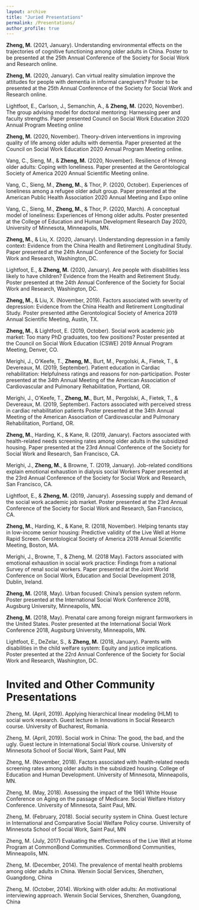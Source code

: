 ```yaml
---
layout: archive
title: "Juried Presentations"
permalink: /Presentations/
author_profile: true
---
```


**Zheng, M.** (2021, January). Understanding environmental effects on the trajectories of cognitive
functioning among older adults in China. Poster to be presented at the 25th Annual
Conference of the Society for Social Work and Research online.

**Zheng, M.** (2020, January). Can virtual reality simulation improve the attitudes for people with
dementia in informal caregivers? Poster to be presented at the 25th Annual Conference
of the Society for Social Work and Research online.

Lightfoot, E., Carlson, J., Semanchin, A., & **Zheng, M.** (2020, November). The group advising
model for doctoral mentoring: Harnessing peer and faculty strengths. Paper presented
Council on Social Work Education 2020 Annual Program Meeting online

**Zheng, M.** (2020, November). Theory-driven interventions in improving quality of life among
older adults with dementia. Paper presented at the Council on Social Work Education
2020 Annual Program Meeting online.

Vang, C., Sieng, M., & **Zheng, M.** (2020, November). Resilience of Hmong older adults: Coping
with loneliness. Paper presented at the Gerontological Society of America 2020 Annual
Scientific Meeting online.

Vang, C., Sieng, M., **Zheng, M.**, & Thor, P. (2020, October). Experiences of loneliness among a
refugee older adult group. Paper presented at the American Public Health Association
2020 Annual Meeting and Expo online

Vang, C., Sieng, M., **Zheng, M.**, & Thor, P. (2020, March). A conceptual model of loneliness:
Experiences of Hmong older adults. Poster presented at the College of Education and
Human Development Research Day 2020, University of Minnesota, Minneapolis, MN.

**Zheng, M.**, & Liu, X. (2020, January). Understanding depression in a family context: Evidence
from the China Health and Retirement Longitudinal Study. Paper presented at the 24th
Annual Conference of the Society for Social Work and Research, Washington, DC.

Lightfoot, E., & **Zheng, M.** (2020, January). Are people with disabilities less likely to have
children? Evidence from the Health and Retirement Study. Poster presented at the 24th
Annual Conference of the Society for Social Work and Research, Washington, DC.

**Zheng, M.**, & Liu, X. (November, 2019). Factors associated with severity of depression: Evidence from the China Health and Retirement Longitudinal Study. Poster presented atthe Gerontological Society of America 2019 Annual Scientific Meeting, Austin, TX. 

**Zheng, M.**, & Lightfoot, E. (2019, October). Social work academic job market: Too many PhD graduates, too few positions? Poster presented at the Council on Social Work Education (CSWE) 2019 Annual Program Meeting, Denver, CO. 

Merighi, J., O’Keefe, T., **Zheng, M.**, Burt, M., Pergolski, A., Fietek, T., & Devereaux, M. (2019, September). Patient education in Cardiac rehabilitation: Helpfulness ratings and reasons for non-participation. Poster presented at the 34th Annual Meeting of the American Association of Cardiovascular and Pulmonary Rehabilitation, Portland, OR. 

Merighi, J., O’Keefe, T., **Zheng, M.**, Burt, M., Pergolski, A., Fietek, T., & Devereaux, M. (2019, September). Factors associated with perceived stress in cardiac rehabilitation patients Poster presented at the 34th Annual Meeting of the American Association of Cardiovascular and Pulmonary Rehabilitation, Portland, OR. 

**Zheng, M.**, Harding, K., & Kane, R. (2019, January). Factors associated with health-related needs screening rates among older adults in the subsidized housing. Paper presented at the 23rd Annual Conference of the Society for Social Work and Research, San Francisco, CA. 

Merighi, J., **Zheng, M.**, & Browne, T. (2019, January). Job-related conditions explain emotional exhaustion in dialysis social Workers Paper presented at the 23rd Annual Conference of the Society for Social Work and Research, San Francisco, CA. 

Lightfoot, E., & **Zheng, M.** (2019, January). Assessing supply and demand of the social work academic job market. Poster presented at the 23rd Annual Conference of the Society for Social Work and Research, San Francisco, CA. 

**Zheng, M.**, Harding, K., & Kane, R. (2018, November). Helping tenants stay in low-income senior housing: Predictive validity of the Live Well at Home Rapid Screen. Gerontological Society of America 2018 Annual Scientific Meeting, Boston, MA. 

Merighi, J., Browne, T., & Zheng, M. (2018 May). Factors associated with emotional exhaustion in social work practice: Findings from a national Survey of renal social workers. Paper presented at the Joint World Conference on Social Work, Education and Social Development 2018, Dublin, Ireland. 

**Zheng, M.** (2018, May). Urban focused: China’s pension system reform. Poster presented at the International Social Work Conference 2018, Augsburg University, Minneapolis, MN. 

**Zheng, M.** (2018, May). Prenatal care among foreign migrant farmworkers in the United States. Poster presented at the International Social Work Conference 2018, Augsburg University, Minneapolis, MN. 

Lightfoot, E., DeZelar, S., & **Zheng, M.** (2018, January). Parents with disabilities in the child welfare system: Equity and justice implications. Poster presented at the 22rd Annual Conference of the Society for Social Work and Research, Washington, DC.


# Invited and Other Community Presentations

Zheng, M. (April, 2019). Applying hierarchical linear modeling (HLM) to social work research. Guest lecture in Innovations in Social Research course. University of Bucharest, Romania. 

Zheng, M. (April, 2019). Social work in China: The good, the bad, and the ugly. Guest lecture in International Social Work course. University of Minnesota School of Social Work, Saint Paul, MN 

Zheng, M. (November, 2018). Factors associated with health-related needs screening rates among older adults in the subsidized housing. College of Education and Human Development. University of Minnesota, Minneapolis, MN. 

Zheng, M. (May, 2018). Assessing the impact of the 1961 White House Conference on Aging on the passage of Medicare. Social Welfare History Conference. University of Minnesota, Saint Paul, MN. 

Zheng, M. (February, 2018). Social security system in China. Guest lecture in International and Comparative Social Welfare Policy course. University of Minnesota School of Social Work, Saint Paul, MN 

Zheng, M. (July, 2017) Evaluating the effectiveness of the Live Well at Home Program at CommonBond Communities. CommonBond Communities, Minneapolis, MN. 

Zheng, M. (December, 2014). The prevalence of mental health problems among older adults in China. Wenxin Social Services, Shenzhen, Guangdong, China 

Zheng, M. (October, 2014). Working with older adults: An motivational interviewing approach. Wenxin Social Services, Shenzhen, Guangdong, China

